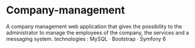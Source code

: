 # Company-management
A company management web application that gives the possibility to the administrator to manage the employees of the company, the services and a messaging system. 
technologies : MySQL · Bootstrap · Symfony 6 
